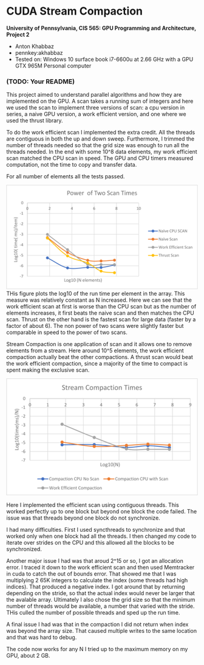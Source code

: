 CUDA Stream Compaction
======================

**University of Pennsylvania, CIS 565: GPU Programming and Architecture, Project 2**

* Anton Khabbaz
* pennkey:akhabbaz
* Tested on: Windows 10 surface book i7-6600u at 2.66 GHz with a GPU GTX 965M
Personal computer

### (TODO: Your README)

This project aimed to understand parallel algorithms and how they are implemented on the GPU.  A scan takes a running sum of integers and here we used the scan to implement three versions of scan: a cpu version in series, a naive GPU version, a work efficient version,
and one where we used the thrust library.

To do the work efficient scan I implemented the extra credit.  All the threads are contiguous in both the up and down sweep.  Furthermore, I trimmed the number of threads needed so that the grid size was enough to run all the threads needed. In the end with some 10^8 data elements, my work efficient scan matched the CPU scan in speed.  The GPU and CPU timers measured computation, not the time to copy and transfer data.

For all number of elements all the tests passed.

![](img/RunTimes.png)
THis figure plots the log10 of the run time per element in the array.  This measure was relatively constant as N increased. Here we can see that the work efficient scan at first is worse than the CPU scan but as the number of elements increases, it first beats the naive scan and then matches the CPU scan.  Thrust on the other hand is the fastest scan for large data (faster by a factor of about 6).
The non power of two scans were slightly faster but comparable in speed to the power of two scans.

Stream Compaction is one application of scan and it allows one to remove elements from a stream.  Here around 10^5 elements, the work efficient compaction actually beat the other compactions.  A thrust scan would beat the work efficient compaction, since a majority of the time to compact is spent making the exclusive scan.

![](img/StreamCompactionTimes.png)


Here I implemented the efficient scan using contiguous threads.  This worked perfectly up to one block but beyond one block the code failed.   The issue was that threads beyond one block do not synchronize.

I had many difficulties.  First I used syncthreads to synchronize and that worked only when one block had all the threads.  I then changed my code to iterate over strides on the CPU and this allowed all the blocks to be synchronized.

Another major issue I had was that aroud 2^15 or so, I got an allocation error.  I traced it down to the work efficient scan and then used Memtracker in cuda to catch the out of bounds error.  That showed me that I was multiplying 2 65K integers to calculate the index (some threads had high indices).  That produced a negative index.  I got around that by returning depending on the stride, so that the actual index would never be larger that the avalable array.  Ultimately I also chose the grid size so that the minimum number of threads would be available, a number that varied with the stride.  THis culled the number of possible threads and sped up the run time.


A final issue I had was that in the compaction I did not return when index was beyond the array size.  That caused multiple writes to the same location and that was hard to debug.  

The code now works for any N I tried up to the maximum memory on my GPU, about 2 GB.


